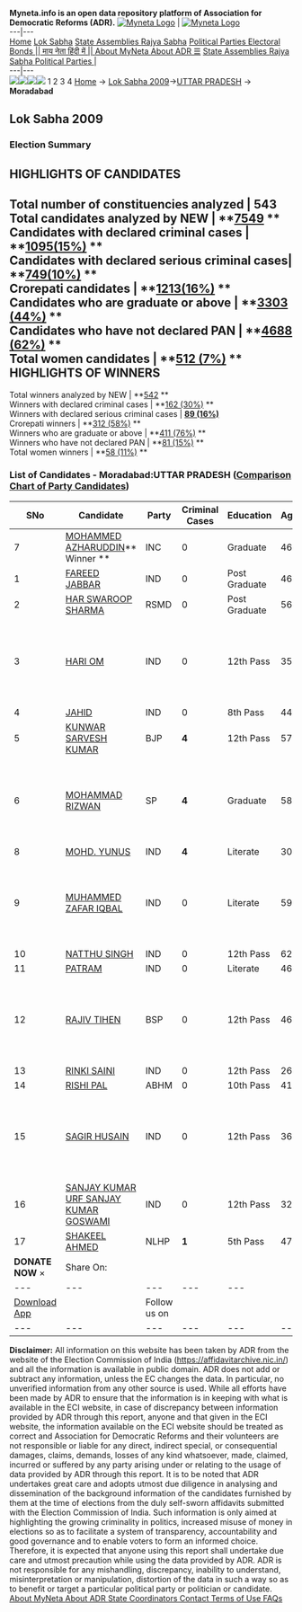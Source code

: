 **Myneta.info is an open data repository platform of Association for Democratic Reforms (ADR).**
[![Myneta Logo](https://www.myneta.info/lib/img/myneta-logo.png)](https://www.myneta.info/) | [![Myneta Logo](https://www.myneta.info/lib/img/adr-logo.png)](https://adrindia.org)  
---|---  
[Home](https://www.myneta.info/) [Lok Sabha](https://www.myneta.info/#ls "Lok Sabha") [ State Assemblies ](https://www.myneta.info/#sa "State Assemblies") [Rajya Sabha](https://www.myneta.info/#rs "Rajya Sabha") [Political Parties ](https://www.myneta.info/party "Political Parties") [ Electoral Bonds ](https://www.myneta.info/electoral_bonds "Electoral Bonds") [ || माय नेता हिंदी में || ](https://translate.google.co.in/translate?prev=hp&hl=en&js=y&u=www.myneta.info&sl=en&tl=hi&history_state0=) [ About MyNeta ](https://adrindia.org/content/about-myneta) [ About ADR ](https://adrindia.org/about-adr/who-we-are) [☰](javascript:void\(0\))
[ State Assemblies ](https://www.myneta.info/#sa "State Assemblies") [ Rajya Sabha ](https://www.myneta.info/#rs "Rajya Sabha") [ Political Parties ](https://www.myneta.info/party "Political Parties")
|   
---|---  
![](https://www.myneta.info/lib/img/banner/banner-1.png)![](https://www.myneta.info/lib/img/banner/banner-2.png)![](https://www.myneta.info/lib/img/banner/banner-3.png)![](https://www.myneta.info/lib/img/banner/banner-4.png)
1  2  3  4 
[Home](https://www.myneta.info/) → [Lok Sabha 2009](https://www.myneta.info/ls2009/)→[UTTAR PRADESH](https://www.myneta.info/ls2009/index.php?action=show_constituencies&state_id=24) → **Moradabad**
### 
## Lok Sabha 2009
###  Election Summary 
HIGHLIGHTS OF CANDIDATES  
---  
Total number of constituencies analyzed |  543   
Total candidates analyzed by NEW | **[7549](https://www.myneta.info/ls2009/index.php?action=summary&subAction=candidates_analyzed&sort=candidate#summary) **  
Candidates with declared criminal cases | **[1095(15%)](https://www.myneta.info/ls2009/index.php?action=summary&subAction=crime&sort=candidate#summary) **  
Candidates with declared serious criminal cases| **[749(10%)](https://www.myneta.info/ls2009/index.php?action=summary&subAction=serious_crime&sort=candidate#summary) **  
Crorepati candidates | **[1213(16%)](https://www.myneta.info/ls2009/index.php?action=summary&subAction=crorepati&sort=candidate#summary) **  
Candidates who are graduate or above | **[3303 (44%)](https://www.myneta.info/ls2009/index.php?action=summary&subAction=education&sort=candidate#summary) **  
Candidates who have not declared PAN | **[4688 (62%)](https://www.myneta.info/ls2009/index.php?action=summary&subAction=without_pan&sort=candidate#summary) **  
Total women candidates | **[512 (7%)](https://www.myneta.info/ls2009/index.php?action=summary&subAction=women_candidate&sort=candidate#summary) **  
HIGHLIGHTS OF WINNERS  
---  
Total winners analyzed by NEW | **[542](https://www.myneta.info/ls2009/index.php?action=summary&subAction=winner_analyzed&sort=candidate#summary) **  
Winners with declared criminal cases | **[162 (30%)](https://www.myneta.info/ls2009/index.php?action=summary&subAction=winner_crime&sort=candidate#summary) **  
Winners with declared serious criminal cases | **[89 (16%)](https://www.myneta.info/ls2009/index.php?action=summary&subAction=winner_serious_crime&sort=candidate#summary)**  
Crorepati winners | **[312 (58%)](https://www.myneta.info/ls2009/index.php?action=summary&subAction=winner_crorepati&sort=candidate#summary) **  
Winners who are graduate or above | **[411 (76%)](https://www.myneta.info/ls2009/index.php?action=summary&subAction=winner_education&sort=candidate#summary) **  
Winners who have not declared PAN | **[81 (15%)](https://www.myneta.info/ls2009/index.php?action=summary&subAction=winner_without_pan&sort=candidate#summary) **  
Total women winners | **[58 (11%)](https://www.myneta.info/ls2009/index.php?action=summary&subAction=winner_women&sort=candidate#summary) **  
### List of Candidates - Moradabad:UTTAR PRADESH ([Comparison Chart of Party Candidates](https://www.myneta.info/ls2009/comparisonchart.php?constituency_id=515))
SNo | Candidate| Party| Criminal Cases| Education| Age| Total Assets| Liabilities  
---|---|---|---|---|---|---|---  
7  | [MOHAMMED AZHARUDDIN](https://www.myneta.info/ls2009/candidate.php?candidate_id=8053)** Winner ** | INC | 0 | Graduate| 46 | Rs 2,52,33,948 ~ 2 Crore+ | Rs 5,65,160 ~ 5 Lacs+  
1  | [FAREED JABBAR](https://www.myneta.info/ls2009/candidate.php?candidate_id=8063) | IND | 0 | Post Graduate| 46 | Rs 13,83,60,000 ~ 13 Crore+ | Rs 3,70,00,000 ~ 3 Crore+  
2  | [HAR SWAROOP SHARMA](https://www.myneta.info/ls2009/candidate.php?candidate_id=8058) | RSMD | 0 | Post Graduate| 56 | Rs 65,15,500 ~ 65 Lacs+ | Rs 17,30,000 ~ 17 Lacs+  
3  | [HARI OM](https://www.myneta.info/ls2009/candidate.php?candidate_id=8069) | IND | 0 | 12th Pass| 35 | ![](https://myneta.info/image_v2.php?myneta_folder=ls2009&candidate_id=8069&col=ta) | ![](https://myneta.info/image_v2.php?myneta_folder=ls2009&candidate_id=8069&col=lia)  
4  | [JAHID](https://www.myneta.info/ls2009/candidate.php?candidate_id=8059) | IND | 0 | 8th Pass| 44 | Rs 12,59,150 ~ 12 Lacs+ | Rs 0 ~   
5  | [KUNWAR SARVESH KUMAR](https://www.myneta.info/ls2009/candidate.php?candidate_id=8055) | BJP | **4** | 12th Pass| 57 | Rs 2,95,16,747 ~ 2 Crore+ | Rs 0 ~   
6  | [MOHAMMAD RIZWAN](https://www.myneta.info/ls2009/candidate.php?candidate_id=8052) | SP | **4** | Graduate| 58 | ![](https://myneta.info/image_v2.php?myneta_folder=ls2009&candidate_id=8052&col=ta) | ![](https://myneta.info/image_v2.php?myneta_folder=ls2009&candidate_id=8052&col=lia)  
8  | [MOHD. YUNUS](https://www.myneta.info/ls2009/candidate.php?candidate_id=8065) | IND | **4** | Literate| 30 | Rs 11,16,665 ~ 11 Lacs+ | Rs 0 ~   
9  | [MUHAMMED ZAFAR IQBAL](https://www.myneta.info/ls2009/candidate.php?candidate_id=8064) | IND | 0 | Literate| 59 | ![](https://myneta.info/image_v2.php?myneta_folder=ls2009&candidate_id=8064&col=ta) | ![](https://myneta.info/image_v2.php?myneta_folder=ls2009&candidate_id=8064&col=lia)  
10  | [NATTHU SINGH](https://www.myneta.info/ls2009/candidate.php?candidate_id=8061) | IND | 0 | 12th Pass| 62 | Rs 83,71,860 ~ 83 Lacs+ | Rs 0 ~   
11  | [PATRAM](https://www.myneta.info/ls2009/candidate.php?candidate_id=8062) | IND | 0 | Literate| 46 | Rs 11,82,000 ~ 11 Lacs+ | Rs 0 ~   
12  | [RAJIV TIHEN](https://www.myneta.info/ls2009/candidate.php?candidate_id=8054) | BSP | 0 | 12th Pass| 46 | ![](https://myneta.info/image_v2.php?myneta_folder=ls2009&candidate_id=8054&col=ta) | ![](https://myneta.info/image_v2.php?myneta_folder=ls2009&candidate_id=8054&col=lia)  
13  | [RINKI SAINI](https://www.myneta.info/ls2009/candidate.php?candidate_id=8066) | IND | 0 | 12th Pass| 26 | Rs 51,000 ~ 51 Thou+ | Rs 0 ~   
14  | [RISHI PAL](https://www.myneta.info/ls2009/candidate.php?candidate_id=8056) | ABHM | 0 | 10th Pass| 41 | Rs 36,40,000 ~ 36 Lacs+ | Rs 0 ~   
15  | [SAGIR HUSAIN](https://www.myneta.info/ls2009/candidate.php?candidate_id=8067) | IND | 0 | 12th Pass| 36 | ![](https://myneta.info/image_v2.php?myneta_folder=ls2009&candidate_id=8067&col=ta) | ![](https://myneta.info/image_v2.php?myneta_folder=ls2009&candidate_id=8067&col=lia)  
16  | [SANJAY KUMAR URF SANJAY KUMAR GOSWAMI](https://www.myneta.info/ls2009/candidate.php?candidate_id=8068) | IND | 0 | 12th Pass| 32 | Rs 12,400 ~ 12 Thou+ | Rs 0 ~   
17  | [SHAKEEL AHMED](https://www.myneta.info/ls2009/candidate.php?candidate_id=8057) | NLHP | **1** | 5th Pass| 47 | Rs 21,57,570 ~ 21 Lacs+ | Rs 0 ~   
|  **DONATE NOW** × |  Share On:  | [](https://api.whatsapp.com/send?text=https%3A%2F%2Fmyneta.info%2Fpunjab2022%2Findex.php%3Faction%3Dshow_constituencies%26state_id%3D19) | [](https://www.facebook.com/sharer/sharer.php?u=https%3A%2F%2Fmyneta.info%2Fpunjab2022%2Findex.php%3Faction%3Dshow_constituencies%26state_id%3D19) | [](https://twitter.com/share?url=https%3A%2F%2Fmyneta.info%2Fpunjab2022%2Findex.php%3Faction%3Dshow_constituencies%26state_id%3D19)  
---|---|---|---|---  
| [ Download App ](https://play.google.com/store/apps/details?id=com.webrosoft.myneta1&pcampaignid=pcampaignidMKT-Other-global-all-co-prtnr-py-PartBadge-Mar2515-1) | [](https://play.google.com/store/apps/details?id=com.webrosoft.myneta1&pcampaignid=pcampaignidMKT-Other-global-all-co-prtnr-py-PartBadge-Mar2515-1) |  Follow us on  | [](https://www.facebook.com/adrindia.org/) | [](https://twitter.com/adrspeaks) | [](https://groups.google.com/g/national-election-watch?hl=en&pli=1) | [](https://www.instagram.com/adrspeaks/) | [](https://www.youtube.com/user/adrspeaks) | [](https://sharechat.com/profile/adrspeaks)  
---|---|---|---|---|---|---|---|---  
**Disclaimer:** All information on this website has been taken by ADR from the website of the Election Commission of India (https://affidavitarchive.nic.in/) and all the information is available in public domain. ADR does not add or subtract any information, unless the EC changes the data. In particular, no unverified information from any other source is used. While all efforts have been made by ADR to ensure that the information is in keeping with what is available in the ECI website, in case of discrepancy between information provided by ADR through this report, anyone and that given in the ECI website, the information available on the ECI website should be treated as correct and Association for Democratic Reforms and their volunteers are not responsible or liable for any direct, indirect special, or consequential damages, claims, demands, losses of any kind whatsoever, made, claimed, incurred or suffered by any party arising under or relating to the usage of data provided by ADR through this report. It is to be noted that ADR undertakes great care and adopts utmost due diligence in analysing and dissemination of the background information of the candidates furnished by them at the time of elections from the duly self-sworn affidavits submitted with the Election Commission of India. Such information is only aimed at highlighting the growing criminality in politics, increased misuse of money in elections so as to facilitate a system of transparency, accountability and good governance and to enable voters to form an informed choice. Therefore, it is expected that anyone using this report shall undertake due care and utmost precaution while using the data provided by ADR. ADR is not responsible for any mishandling, discrepancy, inability to understand, misinterpretation or manipulation, distortion of the data in such a way so as to benefit or target a particular political party or politician or candidate. 
[ About MyNeta ](https://adrindia.org/content/about-myneta) [ About ADR ](https://adrindia.org/about-adr/who-we-are) [ State Coordinators ](https://adrindia.org/about-adr/state-coordinators) [ Contact ](https://adrindia.org/contact-us) [ Terms of Use ](https://adrindia.org/content/adr-terms-use) [ FAQs ](https://adrindia.org/content/faqs)
